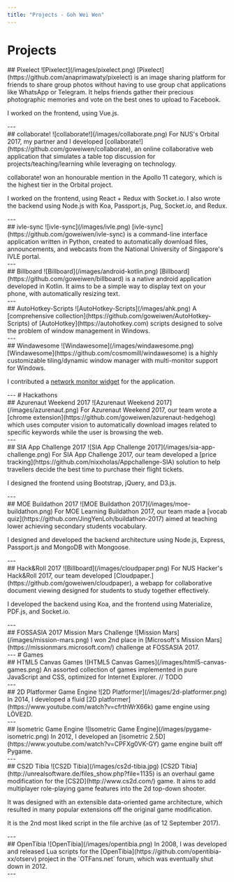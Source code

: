 ```yaml
---
title: "Projects - Goh Wei Wen"
---
```


# Projects

<div>
## Pixelect
![Pixelect](/images/pixelect.png)
[Pixelect](https://github.com/anaprimawaty/pixelect) is an image sharing platform for friends to share group photos without having to use group chat applications like WhatsApp or Telegram. It helps friends gather their precious photographic memories and vote on the best ones to upload to Facebook.

I worked on the frontend, using Vue.js.
</div>
---
<div>
## collaborate!
![collaborate!](/images/collaborate.png)
For NUS's Orbital 2017, my partner and I developed [collaborate!](https://github.com/goweiwen/collaborate), an online collaborative web application that simulates a table top discussion for projects/teaching/learning while leveraging on technology.

collaborate! won an honourable mention in the Apollo 11 category, which is the highest tier in the Orbital project.

I worked on the frontend, using React + Redux with Socket.io. I also wrote the backend using Node.js with Koa, Passport.js, Pug, Socket.io, and Redux.
</div>
---
<div>
## ivle-sync
![ivle-sync](/images/ivle.png)
[ivle-sync](https://github.com/goweiwen/ivle-sync) is a command-line interface application written in Python, created to automatically download files, announcements, and webcasts from the National University of Singapore's IVLE portal.
</div>
---
<div>
## Billboard
![Billboard](/images/android-kotlin.png)
[Billboard](https://github.com/goweiwen/billboard) is a native android application developed in Kotlin. It aims to be a simple way to display text on your phone, with automatically resizing text.
</div>
---
<div>
## AutoHotkey-Scripts
![AutoHotkey-Scripts](/images/ahk.png)
A [comprehensive collection](https://github.com/goweiwen/AutoHotkey-Scripts) of [AutoHotkey](https://autohotkey.com) scripts designed to solve the problem of window management in Windows.
</div>
---
<div>
## Windawesome
![Windawesome](/images/windawesome.png)
[Windawesome](https://github.com/cosmomill/windawesome) is a highly customizable tiling/dynamic window manager with multi-monitor support for Windows.

I contributed a [network monitor widget](https://github.com/cosmomill/windawesome/blob/master/CONTRIBUTORS.txt) for the application.
</div>
---
# Hackathons

<div>
## Azurenaut Weekend 2017
![Azurenaut Weekend 2017](/images/azurenaut.png)
For Azurenaut Weekend 2017, our team wrote a [chrome extension](https://github.com/goweiwen/azurenaut-hedgehog) which uses computer vision to automatically download images related to specific keywords while the user is browsing the web.
</div>
---
<div>
## SIA App Challenge 2017
![SIA App Challenge 2017](/images/sia-app-challenge.png)
For SIA App Challenge 2017, our team developed a [price tracking](https://github.com/nixxholas/Appchallenge-SIA) solution to help travellers decide the best time to purchase their flight tickets.

I designed the frontend using Bootstrap, jQuery, and D3.js.
</div>
---
<div>
## MOE Buildathon 2017
![MOE Buildathon 2017](/images/moe-buildathon.png)
For MOE Learning Buildathon 2017, our team made a [vocab quiz](https://github.com/JingYenLoh/buildathon-2017) aimed at teaching lower achieving secondary students vocabulary.

I designed and developed the backend architecture using Node.js, Express, Passport.js and MongoDB with Mongoose.
</div>
---
<div>
## Hack&Roll 2017
![Billboard](/images/cloudpaper.png)
For NUS Hacker's Hack&Roll 2017, our team developed [Cloudpaper.](https://github.com/goweiwen/cloudpaper), a webapp for collaborative document viewing designed for students to study together effectively.

I developed the backend using Koa, and the frontend using Materialize, PDF.js, and Socket.io.
</div>
---
<div>
## FOSSASIA 2017 Mission Mars Challenge
![Mission Mars](/images/mission-mars.png)
I won 2nd place in [Microsoft's Mission Mars](https://missionmars.microsoft.com/) challenge at FOSSASIA 2017.
</div>
---
# Games

<div>
## HTML5 Canvas Games
![HTML5 Canvas Games](/images/html5-canvas-games.png)
An assorted collection of games implemented in pure JavaScript and CSS, optimized for Internet Explorer.
// TODO
</div>
---
<div>
## 2D Platformer Game Engine
![2D Platformer](/images/2d-platformer.png)
In 2014, I developed a fluid [2D platformer](https://www.youtube.com/watch?v=cfrthWrX66k) game engine using LÖVE2D.
</div>
---
<div>
## Isometric Game Engine
![Isometric Game Engine](/images/pygame-isometric.png)
In 2012, I developed an [isometric 2.5D](https://www.youtube.com/watch?v=CPFXg0VK-GY) game engine built off Pygame.
</div>
---
<div>
## CS2D Tibia
![CS2D Tibia](/images/cs2d-tibia.jpg)
[CS2D Tibia](http://unrealsoftware.de/files_show.php?file=1135) is an overhaul game modification for the [CS2D](http://www.cs2d.com/) game. It aims to add multiplayer role-playing game features into the 2d top-down shooter.

It was designed with an extensible data-oriented game architecture, which resulted in many popular extensions off the original game modification.

It is the 2nd most liked script in the file archive (as of 12 September 2017).
</div>
---
<div>
## OpenTibia
![OpenTibia](/images/opentibia.png)
In 2008, I was developed and released Lua scripts for the [OpenTibia](https://github.com/opentibia-xx/otserv) project in the `OTFans.net` forum, which was eventually shut down in 2012.
</div>
---
